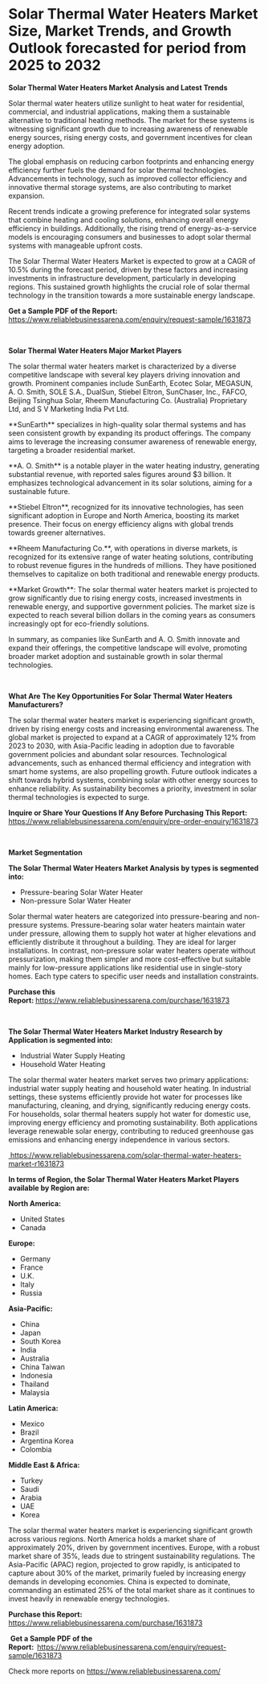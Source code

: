 <p><h1>Solar Thermal Water Heaters Market Size, Market Trends, and Growth Outlook forecasted for period from 2025 to 2032</h1></p><p><strong>Solar Thermal Water Heaters Market Analysis and Latest Trends</strong></p>
<p><p>Solar thermal water heaters utilize sunlight to heat water for residential, commercial, and industrial applications, making them a sustainable alternative to traditional heating methods. The market for these systems is witnessing significant growth due to increasing awareness of renewable energy sources, rising energy costs, and government incentives for clean energy adoption. </p><p>The global emphasis on reducing carbon footprints and enhancing energy efficiency further fuels the demand for solar thermal technologies. Advancements in technology, such as improved collector efficiency and innovative thermal storage systems, are also contributing to market expansion. </p><p>Recent trends indicate a growing preference for integrated solar systems that combine heating and cooling solutions, enhancing overall energy efficiency in buildings. Additionally, the rising trend of energy-as-a-service models is encouraging consumers and businesses to adopt solar thermal systems with manageable upfront costs.</p><p>The Solar Thermal Water Heaters Market is expected to grow at a CAGR of 10.5% during the forecast period, driven by these factors and increasing investments in infrastructure development, particularly in developing regions. This sustained growth highlights the crucial role of solar thermal technology in the transition towards a more sustainable energy landscape.</p></p>
<p><strong>Get a Sample PDF of the Report:&nbsp;</strong> <a href="https://www.reliablebusinessarena.com/enquiry/request-sample/1631873?utm_campaign=2146&utm_medium=2&utm_source=Github&utm_content=ia&utm_term=07042025&utm_id=solar-thermal-water-heaters">https://www.reliablebusinessarena.com/enquiry/request-sample/1631873</a></p>
<p>&nbsp;</p>
<p><strong>Solar Thermal Water Heaters Major Market Players</strong></p>
<p><p>The solar thermal water heaters market is characterized by a diverse competitive landscape with several key players driving innovation and growth. Prominent companies include SunEarth, Ecotec Solar, MEGASUN, A. O. Smith, SOLE S.A., DualSun, Stiebel Eltron, SunChaser, Inc., FAFCO, Beijing Tsinghua Solar, Rheem Manufacturing Co. (Australia) Proprietary Ltd, and S V Marketing India Pvt Ltd.</p><p>**SunEarth** specializes in high-quality solar thermal systems and has seen consistent growth by expanding its product offerings. The company aims to leverage the increasing consumer awareness of renewable energy, targeting a broader residential market.</p><p>**A. O. Smith** is a notable player in the water heating industry, generating substantial revenue, with reported sales figures around $3 billion. It emphasizes technological advancement in its solar solutions, aiming for a sustainable future.</p><p>**Stiebel Eltron**, recognized for its innovative technologies, has seen significant adoption in Europe and North America, boosting its market presence. Their focus on energy efficiency aligns with global trends towards greener alternatives.</p><p>**Rheem Manufacturing Co.**, with operations in diverse markets, is recognized for its extensive range of water heating solutions, contributing to robust revenue figures in the hundreds of millions. They have positioned themselves to capitalize on both traditional and renewable energy products.</p><p>**Market Growth**: The solar thermal water heaters market is projected to grow significantly due to rising energy costs, increased investments in renewable energy, and supportive government policies. The market size is expected to reach several billion dollars in the coming years as consumers increasingly opt for eco-friendly solutions.</p><p>In summary, as companies like SunEarth and A. O. Smith innovate and expand their offerings, the competitive landscape will evolve, promoting broader market adoption and sustainable growth in solar thermal technologies.</p></p>
<p>&nbsp;</p>
<p><strong>What Are The Key Opportunities For Solar Thermal Water Heaters Manufacturers?</strong></p>
<p><p>The solar thermal water heaters market is experiencing significant growth, driven by rising energy costs and increasing environmental awareness. The global market is projected to expand at a CAGR of approximately 12% from 2023 to 2030, with Asia-Pacific leading in adoption due to favorable government policies and abundant solar resources. Technological advancements, such as enhanced thermal efficiency and integration with smart home systems, are also propelling growth. Future outlook indicates a shift towards hybrid systems, combining solar with other energy sources to enhance reliability. As sustainability becomes a priority, investment in solar thermal technologies is expected to surge.</p></p>
<p><strong>Inquire or Share Your Questions If Any Before Purchasing This Report:</strong> <a href="https://www.reliablebusinessarena.com/enquiry/pre-order-enquiry/1631873?utm_campaign=2146&utm_medium=2&utm_source=Github&utm_content=ia&utm_term=07042025&utm_id=solar-thermal-water-heaters">https://www.reliablebusinessarena.com/enquiry/pre-order-enquiry/1631873</a></p>
<p>&nbsp;</p>
<p><strong>Market Segmentation</strong></p>
<p><strong>The Solar Thermal Water Heaters Market Analysis by types is segmented into:</strong></p>
<p><ul><li>Pressure-bearing Solar Water Heater</li><li>Non-pressure Solar Water Heater</li></ul></p>
<p><p>Solar thermal water heaters are categorized into pressure-bearing and non-pressure systems. Pressure-bearing solar water heaters maintain water under pressure, allowing them to supply hot water at higher elevations and efficiently distribute it throughout a building. They are ideal for larger installations. In contrast, non-pressure solar water heaters operate without pressurization, making them simpler and more cost-effective but suitable mainly for low-pressure applications like residential use in single-story homes. Each type caters to specific user needs and installation constraints.</p></p>
<p><strong>Purchase this Report:&nbsp;</strong><a href="https://www.reliablebusinessarena.com/purchase/1631873?utm_campaign=2146&utm_medium=2&utm_source=Github&utm_content=ia&utm_term=07042025&utm_id=solar-thermal-water-heaters">https://www.reliablebusinessarena.com/purchase/1631873</a></p>
<p>&nbsp;</p>
<p><strong>The Solar Thermal Water Heaters Market Industry Research by Application is segmented into:</strong></p>
<p><ul><li>Industrial Water Supply Heating</li><li>Household Water Heating</li></ul></p>
<p><p>The solar thermal water heaters market serves two primary applications: industrial water supply heating and household water heating. In industrial settings, these systems efficiently provide hot water for processes like manufacturing, cleaning, and drying, significantly reducing energy costs. For households, solar thermal heaters supply hot water for domestic use, improving energy efficiency and promoting sustainability. Both applications leverage renewable solar energy, contributing to reduced greenhouse gas emissions and enhancing energy independence in various sectors.</p></p>
<p><a href="https://www.reliablebusinessarena.com/solar-thermal-water-heaters-market-r1631873?utm_campaign=2146&utm_medium=2&utm_source=Github&utm_content=ia&utm_term=07042025&utm_id=solar-thermal-water-heaters">&nbsp;https://www.reliablebusinessarena.com/solar-thermal-water-heaters-market-r1631873</a></p>
<p><strong>In terms of Region, the Solar Thermal Water Heaters Market Players available by Region are:</strong></p>
<p>
    <p> <strong> North America: </strong>
        <ul>
            <li>United States</li>
            <li>Canada</li>
        </ul>
        </p> 
    <p> <strong> Europe: </strong>
        <ul>
            <li>Germany</li>
            <li>France</li>
            <li>U.K.</li>
            <li>Italy</li>
            <li>Russia</li>
        </ul>
        </p> 
    <p> <strong> Asia-Pacific: </strong>
        <ul>
            <li>China</li>
            <li>Japan</li>
            <li>South Korea</li>
            <li>India</li>
            <li>Australia</li>
            <li>China Taiwan</li>
            <li>Indonesia</li>
            <li>Thailand</li>
            <li>Malaysia</li>
        </ul>
        </p> 
    <p> <strong> Latin America: </strong>
        <ul>
            <li>Mexico</li>
            <li>Brazil</li>
            <li>Argentina Korea</li>
            <li>Colombia</li>
        </ul>
        </p> 
    <p> <strong> Middle East & Africa: </strong>
        <ul>
            <li>Turkey</li>
            <li>Saudi</li>
            <li>Arabia</li>
            <li>UAE</li>
            <li>Korea</li>
        </ul>
    </p>
    </p>
<p><p>The solar thermal water heaters market is experiencing significant growth across various regions. North America holds a market share of approximately 20%, driven by government incentives. Europe, with a robust market share of 35%, leads due to stringent sustainability regulations. The Asia-Pacific (APAC) region, projected to grow rapidly, is anticipated to capture about 30% of the market, primarily fueled by increasing energy demands in developing economies. China is expected to dominate, commanding an estimated 25% of the total market share as it continues to invest heavily in renewable energy technologies.</p></p>
<p><strong>Purchase this Report: </strong><a href="https://www.reliablebusinessarena.com/purchase/1631873?utm_campaign=2146&utm_medium=2&utm_source=Github&utm_content=ia&utm_term=07042025&utm_id=solar-thermal-water-heaters">https://www.reliablebusinessarena.com/purchase/1631873</a></p>
<p>&nbsp;<strong>Get a Sample PDF of the Report:&nbsp;&nbsp;</strong><a href="https://www.reliablebusinessarena.com/enquiry/request-sample/1631873?utm_campaign=2146&utm_medium=2&utm_source=Github&utm_content=ia&utm_term=07042025&utm_id=solar-thermal-water-heaters">https://www.reliablebusinessarena.com/enquiry/request-sample/1631873</a></p>
<p><strong></strong></p>
<p>Check more reports on <a href="https://www.reliablebusinessarena.com/?utm_campaign=2146&utm_medium=2&utm_source=Github&utm_content=ia&utm_term=07042025&utm_id=solar-thermal-water-heaters">https://www.reliablebusinessarena.com/</a></p>